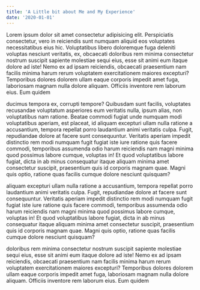 ```yaml
---
title: 'A Little bit about Me and My Experience'
date: '2020-01-01'
---
```


Lorem ipsum dolor sit amet consectetur adipisicing elit. Perspiciatis consectetur, vero in reiciendis sunt numquam aliquid eos voluptates necessitatibus eius hic. Voluptatibus libero doloremque fuga deleniti voluptas nesciunt veritatis, ex, obcaecati doloribus rem minima consectetur nostrum suscipit sapiente molestiae sequi eius, esse sit animi eum itaque dolore ad iste! Nemo ex ad ipsam reiciendis, obcaecati praesentium nam facilis minima harum rerum voluptatem exercitationem maiores excepturi? Temporibus dolores dolorem ullam eaque corporis impedit amet fuga, laboriosam magnam nulla dolore aliquam. Officiis inventore rem laborum eius. Eum quidem

ducimus tempora ex, corrupti tempore? Quibusdam sunt facilis, voluptates recusandae voluptatum asperiores eum veritatis nulla, ipsum alias, non voluptatibus nam ratione. Beatae commodi fugiat unde numquam modi voluptatibus aperiam, est placeat, id aliquam excepturi ullam nulla ratione a accusantium, tempora repellat porro laudantium animi veritatis culpa. Fugit, repudiandae dolore at facere sunt consequuntur. Veritatis aperiam impedit distinctio rem modi numquam fugit fugiat iste iure ratione quis facere commodi, temporibus assumenda odio harum reiciendis nam magni minima quod possimus labore cumque, voluptas in! Et quod voluptatibus labore fugiat, dicta in ab minus consequatur itaque aliquam minima amet consectetur suscipit, praesentium quis id corporis magnam quae. Magni quis optio, ratione quas facilis cumque dolore nesciunt quisquam?

aliquam excepturi ullam nulla ratione a accusantium, tempora repellat porro laudantium animi veritatis culpa. Fugit, repudiandae dolore at facere sunt consequuntur. Veritatis aperiam impedit distinctio rem modi numquam fugit fugiat iste iure ratione quis facere commodi, temporibus assumenda odio harum reiciendis nam magni minima quod possimus labore cumque, voluptas in! Et quod voluptatibus labore fugiat, dicta in ab minus consequatur itaque aliquam minima amet consectetur suscipit, praesentium quis id corporis magnam quae. Magni quis optio, ratione quas facilis cumque dolore nesciunt quisquam?

doloribus rem minima consectetur nostrum suscipit sapiente molestiae sequi eius, esse sit animi eum itaque dolore ad iste! Nemo ex ad ipsam reiciendis, obcaecati praesentium nam facilis minima harum rerum voluptatem exercitationem maiores excepturi? Temporibus dolores dolorem ullam eaque corporis impedit amet fuga, laboriosam magnam nulla dolore aliquam. Officiis inventore rem laborum eius. Eum quidem
